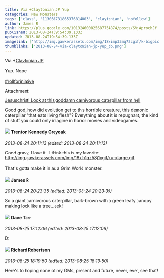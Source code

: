 ```yaml
---
title: Via +Claytonian JP Yup
categories: New Monsters
tags: ['class', '113038731865376814003', 'claytonian', 'nofollow']
author: James R
link: https://plus.google.com/101324600825687754874/posts/SVjAprochJf
published: 2013-08-24T19:54:39.133Z
updated: 2013-08-24T19:54:39.133Z
imagelink: ['http://img.gawkerassets.com/img/18ximp33mq72cgif/k-bigpic.gif']
thumblinks: ['2013-08-24-via-claytonian-jp-yup_tb.png']
---
```


Via <span class="proflinkWrapper"><span class="proflinkPrefix">+</span><a class="proflink" href="https://plus.google.com/113038731865376814003" oid="113038731865376814003">Claytonian JP</a></span><br /><br />Yup. Nope. <br /><br /><a rel="nofollow" class="ot-hashtag" href="https://plus.google.com/s/%23rollforiniative/posts">#rollforiniative</a>


Attachment:

<a href='http://io9.com/a-guide-to-the-ravenous-hellbeast-that-is-the-carnivoro-1032957256/1168811840'>Jesuschrist! Look at this goddamn carnivorous caterpillar from hell</a>


Good god, how did evolution get to this horrible creature, this demonic caterpillar "that eats living flesh"? Everything about it is repugnant, the kind of stuff you could only imagine in horror movies and videogames.
<div id='comment z13ghjcjftihgphos04cjz05vsusyruxklg0k'>
  <h4><img src='{{site.baseurl}}//images/avatars/105533087046914570553_photo.jpg'> Trenton Kennedy Greyoak</h4>
      <p><cite>2013-08-24 20:11:13 (edited: 2013-08-24 20:11:13)</cite></p>
        <p>Good gravy, I love it.  I think this is my favorite:<br /><a href="http://img.gawkerassets.com/img/18xih1qz58j1xgif/ku-xlarge.gif" class="ot-anchor">http://img.gawkerassets.com/img/18xih1qz58j1xgif/ku-xlarge.gif</a><br /><br />That&#39;s gotta make it in as a Grim World monster.</p>
</div>
        

<div id='comment z13ghjcjftihgphos04cjz05vsusyruxklg0k'>
  <h4><img src='{{site.baseurl}}//images/avatars/101324600825687754874_photo.jpg'> James R</h4>
      <p><cite>2013-08-24 20:23:35 (edited: 2013-08-24 20:23:35)</cite></p>
        <p>So a giant carnivorous caterpillar, bark-brown with a green leafy canopy making look like a tree...eek!</p>
</div>
        

<div id='comment z13ghjcjftihgphos04cjz05vsusyruxklg0k'>
  <h4><img src='{{site.baseurl}}//images/avatars/102762255628835701562_photo.jpg'> Dave Tarr</h4>
      <p><cite>2013-08-25 17:12:06 (edited: 2013-08-25 17:12:06)</cite></p>
        <p>D:</p>
</div>
        

<div id='comment z13ghjcjftihgphos04cjz05vsusyruxklg0k'>
  <h4><img src='{{site.baseurl}}//images/avatars/108034461092234678612_photo.jpg'> Richard Robertson</h4>
      <p><cite>2013-08-25 18:19:50 (edited: 2013-08-25 18:19:50)</cite></p>
        <p>Here&#39;s to hoping none of my GMs, present and future, never, ever, see that!</p>
</div>
        